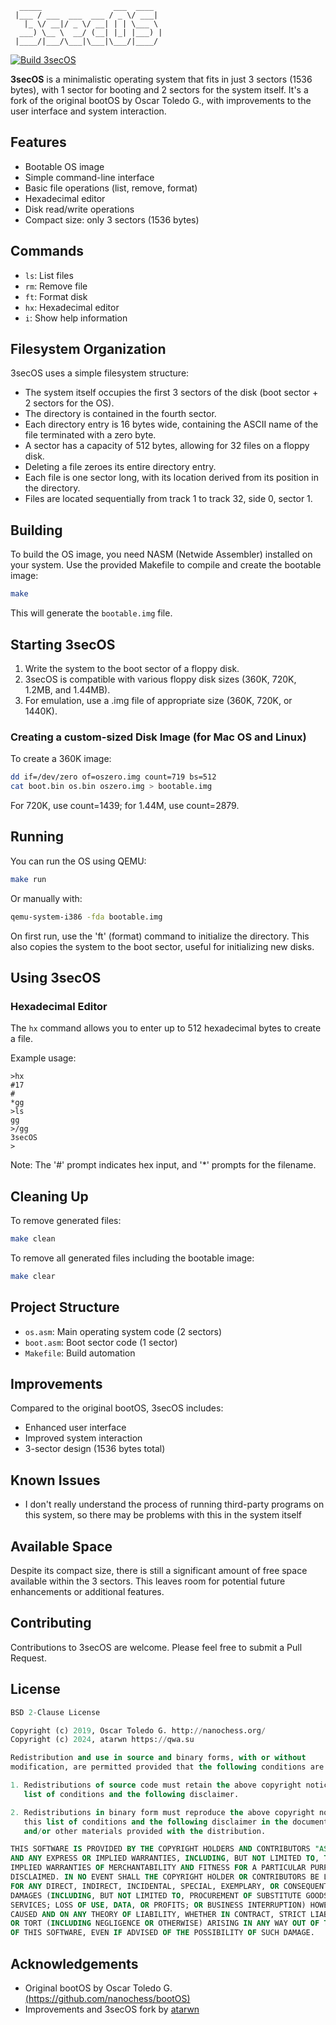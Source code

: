 ```ascii
  _____                ___  ____  
 |___ / ___  ___  ___ / _ \/ ___| 
   |_ \/ __|/ _ \/ __| | | \___ \ 
  ___) \__ \  __/ (__| |_| |___) |
 |____/|___/\___|\___|\___/|____/ 
```


[![Build 3secOS](https://github.com/atarwn/3secOS/actions/workflows/makefile.yml/badge.svg)](https://github.com/atarwn/3secOS/actions/workflows/makefile.yml)

**3secOS** is a minimalistic operating system that fits in just 3 sectors (1536 bytes), with 1 sector for booting and 2 sectors for the system itself. It's a fork of the original bootOS by Oscar Toledo G., with improvements to the user interface and system interaction.

## Features

- Bootable OS image
- Simple command-line interface
- Basic file operations (list, remove, format)
- Hexadecimal editor
- Disk read/write operations
- Compact size: only 3 sectors (1536 bytes)

## Commands

- `ls`: List files
- `rm`: Remove file
- `ft`: Format disk
- `hx`: Hexadecimal editor
- `i`: Show help information

## Filesystem Organization

3secOS uses a simple filesystem structure:

- The system itself occupies the first 3 sectors of the disk (boot sector + 2 sectors for the OS).
- The directory is contained in the fourth sector.
- Each directory entry is 16 bytes wide, containing the ASCII name of the file terminated with a zero byte.
- A sector has a capacity of 512 bytes, allowing for 32 files on a floppy disk.
- Deleting a file zeroes its entire directory entry.
- Each file is one sector long, with its location derived from its position in the directory.
- Files are located sequentially from track 1 to track 32, side 0, sector 1.

## Building

To build the OS image, you need NASM (Netwide Assembler) installed on your system. Use the provided Makefile to compile and create the bootable image:

```bash
make
```

This will generate the `bootable.img` file.

## Starting 3secOS

1. Write the system to the boot sector of a floppy disk.
2. 3secOS is compatible with various floppy disk sizes (360K, 720K, 1.2MB, and 1.44MB).
3. For emulation, use a .img file of appropriate size (360K, 720K, or 1440K).

### Creating a custom-sized Disk Image (for Mac OS and Linux)

To create a 360K image:

```bash
dd if=/dev/zero of=oszero.img count=719 bs=512
cat boot.bin os.bin oszero.img > bootable.img
```

For 720K, use count=1439; for 1.44M, use count=2879.

## Running

You can run the OS using QEMU:

```bash
make run
```

Or manually with:

```bash
qemu-system-i386 -fda bootable.img
```

On first run, use the 'ft' (format) command to initialize the directory. This also copies the system to the boot sector, useful for initializing new disks.

## Using 3secOS

### Hexadecimal Editor

The `hx` command allows you to enter up to 512 hexadecimal bytes to create a file. 

Example usage:

```
>hx
#17
#
*gg
>ls
gg
>/gg
3secOS
>
```

Note: The '#' prompt indicates hex input, and '*' prompts for the filename.

## Cleaning Up

To remove generated files:

```bash
make clean
```

To remove all generated files including the bootable image:

```bash
make clear
```

## Project Structure

- `os.asm`: Main operating system code (2 sectors)
- `boot.asm`: Boot sector code (1 sector)
- `Makefile`: Build automation

## Improvements

Compared to the original bootOS, 3secOS includes:
- Enhanced user interface
- Improved system interaction
- 3-sector design (1536 bytes total)

## Known Issues

- I don't really understand the process of running third-party programs on this system, so there may be problems with this in the system itself

## Available Space

Despite its compact size, there is still a significant amount of free space available within the 3 sectors. This leaves room for potential future enhancements or additional features.

## Contributing

Contributions to 3secOS are welcome. Please feel free to submit a Pull Request.

## License

```sql
BSD 2-Clause License

Copyright (c) 2019, Oscar Toledo G. http://nanochess.org/
Copyright (c) 2024, atarwn https://qwa.su

Redistribution and use in source and binary forms, with or without
modification, are permitted provided that the following conditions are met:

1. Redistributions of source code must retain the above copyright notice, this
   list of conditions and the following disclaimer.

2. Redistributions in binary form must reproduce the above copyright notice,
   this list of conditions and the following disclaimer in the documentation
   and/or other materials provided with the distribution.

THIS SOFTWARE IS PROVIDED BY THE COPYRIGHT HOLDERS AND CONTRIBUTORS "AS IS"
AND ANY EXPRESS OR IMPLIED WARRANTIES, INCLUDING, BUT NOT LIMITED TO, THE
IMPLIED WARRANTIES OF MERCHANTABILITY AND FITNESS FOR A PARTICULAR PURPOSE ARE
DISCLAIMED. IN NO EVENT SHALL THE COPYRIGHT HOLDER OR CONTRIBUTORS BE LIABLE
FOR ANY DIRECT, INDIRECT, INCIDENTAL, SPECIAL, EXEMPLARY, OR CONSEQUENTIAL
DAMAGES (INCLUDING, BUT NOT LIMITED TO, PROCUREMENT OF SUBSTITUTE GOODS OR
SERVICES; LOSS OF USE, DATA, OR PROFITS; OR BUSINESS INTERRUPTION) HOWEVER
CAUSED AND ON ANY THEORY OF LIABILITY, WHETHER IN CONTRACT, STRICT LIABILITY,
OR TORT (INCLUDING NEGLIGENCE OR OTHERWISE) ARISING IN ANY WAY OUT OF THE USE
OF THIS SOFTWARE, EVEN IF ADVISED OF THE POSSIBILITY OF SUCH DAMAGE.
```

## Acknowledgements

- Original bootOS by Oscar Toledo G. [(https://github.com/nanochess/bootOS)](https://github.com/nanochess/bootOS)
- Improvements and 3secOS fork by [atarwn](https://github.com/atarwn)
